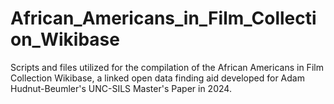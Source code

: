 # African_Americans_in_Film_Collection_Wikibase
Scripts and files utilized for the compilation of the African Americans in Film Collection Wikibase, a linked open data finding aid developed for Adam Hudnut-Beumler's UNC-SILS Master's Paper in 2024.
